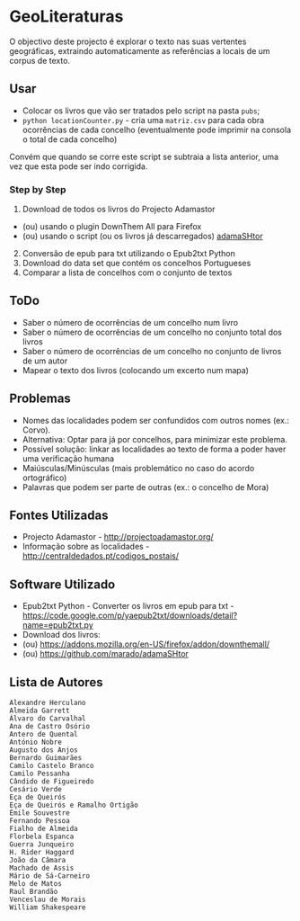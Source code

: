 # GeoLiteraturas

O objectivo deste projecto é explorar o texto nas suas vertentes geográficas, extraindo automaticamente as referências a locais de um corpus de texto.

## Usar
* Colocar os livros que vão ser tratados pelo script na pasta `pubs`;
* `python locationCounter.py` - cria uma `matriz.csv` para cada obra ocorrências de cada concelho (eventualmente pode imprimir na consola o total de cada concelho)

Convém que quando se corre este script se subtraia a lista anterior, uma vez que esta pode ser indo corrigida.

### Step by Step
1. Download de todos os livros do Projecto Adamastor
 * (ou) usando o plugin DownThem All para Firefox
 * (ou) usando o script (ou os livros já descarregados) [adamaSHtor](https://github.com/marado/adamaSHtor)
2. Conversão de epub para txt utilizando o Epub2txt Python
3. Download do data set que contém os concelhos Portugueses
4. Comparar a lista de concelhos com o conjunto de textos

## ToDo
* Saber o número de ocorrências de um concelho num livro
* Saber o número de ocorrências de um concelho no conjunto total dos livros
* Saber o número de ocorrências de um concelho no conjunto de livros de um autor
* Mapear o texto dos livros (colocando um excerto num mapa)

## Problemas
* Nomes das localidades podem ser confundidos com outros nomes (ex.: Corvo).
 * Alternativa: Optar para já por concelhos, para minimizar este problema.
 * Possível solução: linkar as localidades ao texto de forma a poder haver uma verificação humana
* Maiúsculas/Minúsculas (mais problemático no caso do acordo ortográfico)
* Palavras que podem ser parte de outras (ex.: o concelho de Mora)

## Fontes Utilizadas
* Projecto Adamastor - http://projectoadamastor.org/
* Informação sobre as localidades - http://centraldedados.pt/codigos_postais/

## Software Utilizado
* Epub2txt Python - Converter os livros em epub para txt - https://code.google.com/p/yaepub2txt/downloads/detail?name=epub2txt.py
* Download dos livros:
 * (ou) https://addons.mozilla.org/en-US/firefox/addon/downthemall/
 * (ou) https://github.com/marado/adamaSHtor

## Lista de Autores
```
Alexandre Herculano
Almeida Garrett
Álvaro do Carvalhal
Ana de Castro Osório
Antero de Quental
António Nobre
Augusto dos Anjos
Bernardo Guimarães
Camilo Castelo Branco
Camilo Pessanha
Cândido de Figueiredo
Cesário Verde
Eça de Queirós
Eça de Queirós e Ramalho Ortigão
Émile Souvestre
Fernando Pessoa
Fialho de Almeida
Florbela Espanca
Guerra Junqueiro
H. Rider Haggard
João da Câmara
Machado de Assis
Mário de Sá-Carneiro
Melo de Matos
Raul Brandão
Venceslau de Morais
William Shakespeare
```
